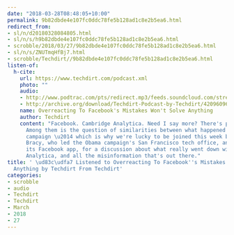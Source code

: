 ```yaml
---
date: "2018-03-28T08:48:05+10:00"
permalink: 9b82dbde4e107fc0ddc78fe5b128ad1c8e2b5ea6.html
redirect_from:
- sl/n/d20180328084805.html
- sl/n/s/h9b82dbde4e107fc0ddc78fe5b128ad1c8e2b5ea6.html
- scrobble/2018/03/27/9b82dbde4e107fc0ddc78fe5b128ad1c8e2b5ea6.html
- sl/n/s/ZNUTmqHfBj7.html
- scrobble/Techdirt//9b82dbde4e107fc0ddc78fe5b128ad1c8e2b5ea6.html
listen-of:
  h-cite:
    url: https://www.techdirt.com/podcast.xml
    photo: ""
    audio:
    - http://www.podtrac.com/pts/redirect.mp3/feeds.soundcloud.com/stream/420960969-techdirt-overreacting-to-facebooks-mistakes-wont-solve-anything.mp3
    - http://archive.org/download/Techdirt-Podcast-by-Techdirt/420960969-techdirt-overreacting-to-facebooks-mistakes-wont-solve-anything.mp3
    name: Overreacting To Facebook's Mistakes Won't Solve Anything
    author: Techdirt
    content: "Facebook. Cambridge Analytica. Need I say more? There's plenty to discuss.
      Among them is the question of similarities between what happened and the Obama
      campaign \u2014 which is why we're lucky to be joined this week by Catherine
      Bracy, who led the Obama campaign's San Francisco tech office, and worked on
      its Facebook app, for a discussion about what really went down with Cambridge
      Analytica, and all the misinformation that's out there."
title: ' \ud83c\udfa7 Listened to Overreacting To Facebook''s Mistakes Won''t Solve
  Anything by Techdirt From Techdirt'
categories:
- scrobble
- audio
- Techdirt
- Techdirt
- March
- 2018
- 27
---
```

